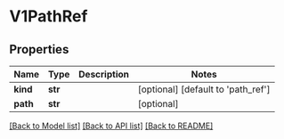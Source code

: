 # V1PathRef


## Properties
Name | Type | Description | Notes
------------ | ------------- | ------------- | -------------
**kind** | **str** |  | [optional] [default to 'path_ref']
**path** | **str** |  | [optional] 

[[Back to Model list]](../README.md#documentation-for-models) [[Back to API list]](../README.md#documentation-for-api-endpoints) [[Back to README]](../README.md)


